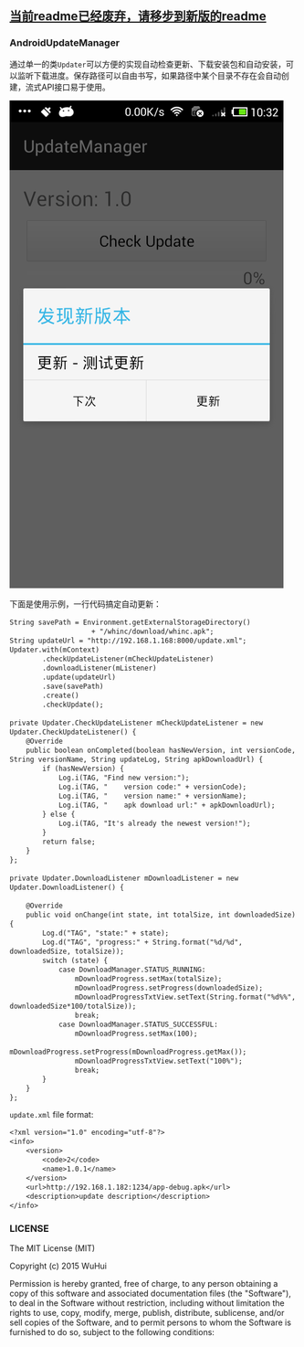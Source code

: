 ## [当前readme已经废弃，请移步到新版的readme](./UpdateManager/readme.md)

### AndroidUpdateManager

通过单一的类`Updater`可以方便的实现自动检查更新、下载安装包和自动安装，可以监听下载进度。保存路径可以自由书写，如果路径中某个目录不存在会自动创建，流式API接口易于使用。

![demo运行截图](screenshot1.png)

下面是使用示例，一行代码搞定自动更新：

```
String savePath = Environment.getExternalStorageDirectory() 
                    + "/whinc/download/whinc.apk";
String updateUrl = "http://192.168.1.168:8000/update.xml";
Updater.with(mContext)
        .checkUpdateListener(mCheckUpdateListener)
        .downloadListener(mListener)
        .update(updateUrl)
        .save(savePath)
        .create()
        .checkUpdate();

private Updater.CheckUpdateListener mCheckUpdateListener = new Updater.CheckUpdateListener() {
    @Override
    public boolean onCompleted(boolean hasNewVersion, int versionCode, String versionName, String updateLog, String apkDownloadUrl) {
        if (hasNewVersion) {
            Log.i(TAG, "Find new version:");
            Log.i(TAG, "    version code:" + versionCode);
            Log.i(TAG, "    version name:" + versionName);
            Log.i(TAG, "    apk download url:" + apkDownloadUrl);
        } else {
            Log.i(TAG, "It's already the newest version!");
        }
        return false;
    }
};

private Updater.DownloadListener mDownloadListener = new Updater.DownloadListener() {

    @Override
    public void onChange(int state, int totalSize, int downloadedSize) {
        Log.d("TAG", "state:" + state);
        Log.d("TAG", "progress:" + String.format("%d/%d", downloadedSize, totalSize));
        switch (state) {
            case DownloadManager.STATUS_RUNNING:
                mDownloadProgress.setMax(totalSize);
                mDownloadProgress.setProgress(downloadedSize);
                mDownloadProgressTxtView.setText(String.format("%d%%", downloadedSize*100/totalSize));
                break;
            case DownloadManager.STATUS_SUCCESSFUL:
                mDownloadProgress.setMax(100);
                mDownloadProgress.setProgress(mDownloadProgress.getMax());
                mDownloadProgressTxtView.setText("100%");
                break;
        }
    }
};
```

`update.xml` file format:

```
<?xml version="1.0" encoding="utf-8"?>
<info>
    <version>
        <code>2</code>
        <name>1.0.1</name>
    </version>
    <url>http://192.168.1.182:1234/app-debug.apk</url>
    <description>update description</description>
</info>
```

### LICENSE

The MIT License (MIT)

Copyright (c) 2015 WuHui

Permission is hereby granted, free of charge, to any person obtaining a copy
of this software and associated documentation files (the "Software"), to deal
in the Software without restriction, including without limitation the rights
to use, copy, modify, merge, publish, distribute, sublicense, and/or sell
copies of the Software, and to permit persons to whom the Software is
furnished to do so, subject to the following conditions:
